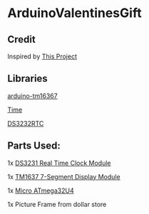 # ArduinoValentinesGift

## Credit
Inspired by [This Project](https://github.com/subsoniq/valentineduino)

## Libraries

[arduino-tm16367](https://github.com/bremme/arduino-tm1637)

[Time](https://github.com/PaulStoffregen/Time)

[DS3232RTC](https://github.com/JChristensen/DS3232RTC/)





## Parts Used:

1x [DS3231 Real Time Clock Module](https://www.amazon.com/dp/B082M3C36F/?coliid=I1RUBVB4DR567Q&colid=ZH75E1UDVA1G&psc=1&ref_=lv_ov_lig_dp_it)

1x [TM1637 7-Segment Display Module](https://www.amazon.com/dp/B088KBK62S/?coliid=I3J0Y0A25IS7FV&colid=ZH75E1UDVA1G&psc=1&ref_=lv_ov_lig_dp_it)

1x [Micro ATmega32U4](https://www.amazon.com/dp/B07FXCTVQP?ref=nb_sb_ss_w_as-ypp-rep_ypp_rep_k1_1_9&amp&crid=1RGA78XH56SCW&amp&sprefix=pro+micro)

1x Picture Frame from dollar store

